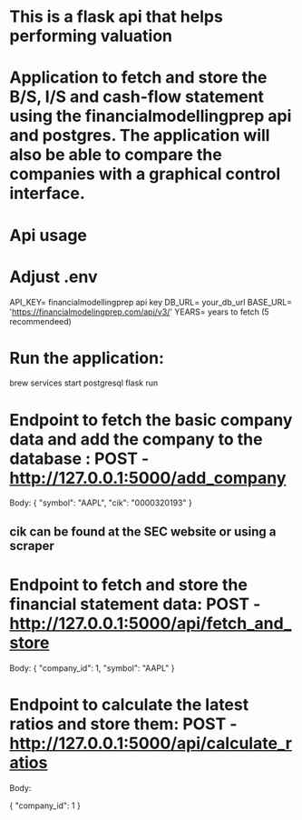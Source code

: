 # This is a flask api that helps performing valuation
# Application to fetch and store the B/S, I/S and cash-flow statement using the financialmodellingprep api and postgres. The application will also be able to compare the companies with a graphical control interface.

# Api usage
# Adjust .env
API_KEY= financialmodellingprep api key
DB_URL= your_db_url
BASE_URL= 'https://financialmodelingprep.com/api/v3/'
YEARS= years to fetch (5 recommendeed)
# Run the application:
brew services start postgresql
flask run


# Endpoint to fetch the basic company data and add the company to the database : POST - http://127.0.0.1:5000/add_company

Body:
{
  "symbol": "AAPL",
  "cik": "0000320193"
}
## cik can be found at the SEC website or using a scraper

# Endpoint to fetch and store the financial statement data: POST - http://127.0.0.1:5000/api/fetch_and_store 

Body:
{
  "company_id": 1,
  "symbol": "AAPL"
}


# Endpoint to calculate the latest ratios and store them: POST - http://127.0.0.1:5000/api/calculate_ratios

Body:

{
  "company_id": 1
}

